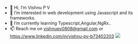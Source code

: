 - 👋 Hi, I’m Vishnu P V
- 👀 I’m interested in web development using Javascript and its frameworks.
- 🌱 I’m currently learning Typescript,Angular,NgRx..
- 📫 Reach me on vishnupv0808@gmail.com or https://www.linkedin.com/in/vishnu-pv-b73402203
<img src="https://cdn-icons-png.flaticon.com/128/5968/5968292.png"></img>
